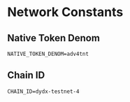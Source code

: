 # Network Constants

## Native Token Denom

```
NATIVE_TOKEN_DENOM=adv4tnt
```

## Chain ID

```
CHAIN_ID=dydx-testnet-4
```